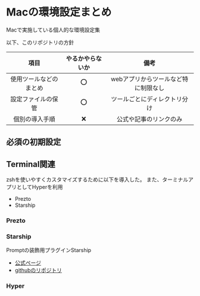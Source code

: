 # Macの環境設定まとめ

Macで実施している個人的な環境設定集

以下、このリポジトリの方針

| 項目 | やるかやらないか | 備考 |
|:-:|:-:|:-:|
|使用ツールなどのまとめ| ⭕️ | webアプリからツールなど特に制限なし |
|設定ファイルの保管| ⭕️ | ツールごとにディレクトリ分け |
| 個別の導入手順 | ❌ | 公式や記事のリンクのみ |

## 必須の初期設定

## Terminal関連

zshを使いやすくカスタマイズするために以下を導入した。
また、ターミナルアプリとしてHyperを利用

- Prezto
- Starship

### Prezto

### Starship

Promptの装飾用プラグインStarship

- [公式ページ](https://starship.rs/)
- [githubのリポジトリ](https://github.com/starship/starship)

### Hyper
